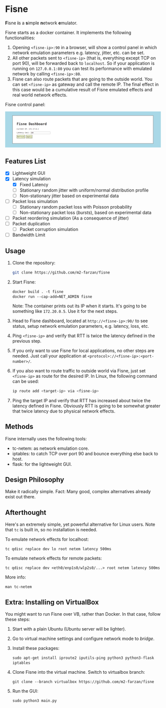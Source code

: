 # Fisne

**F**isne **i**s a **s**imple **n**etwork **e**mulator.

Fisne starts as a docker container. It implements the following functionalities:

1. Opening `<fisne-ip>:90` in a browser, will show a control panel in which network emulation parameters e.g. latency, jitter, etc. can be set.
2. All other packets sent to `<fisne-ip>` (that is, everything except TCP on port 90), will be forwarded back to `localhost`. So if your application is running on `127.0.0.1:80` you can test its performance with emulated network by calling `<fisne-ip>:80`.
3. Fisne can also route packets that are going to the outside world. You can set `<fisne-ip>` as gateway and call the remote IP. The final effect in this case would be a cumulative result of Fisne emulated effects and real world network effects.

Fisne control panel:

![Example Image](https://raw.githubusercontent.com/m2-farzan/fisne/main/preview.png)

## Features List

- [x] Lightweight GUI
- [x] Latency simulation
  - [x] Fixed Latency
  - [ ] Stationary random jitter with uniform/normal distribution profile
  - [ ] Non-stationary jitter based on experimental data
- [ ] Packet loss simulation
  - [ ] Stationary random packet loss with Poisson probability
  - [ ] Non-stationary packet loss (*bursts*), based on experimental data
- [ ] Packet reordering simulation (As a consequence of jitter)
- [ ] Packet duplication
  - [ ] Packet corruption simulation
- [ ] Bandwidth Limit

## Usage

1. Clone the repository:

   ```bash
   git clone https://github.com/m2-farzan/fisne
   ```

2. Start Fisne:

   ```
   docker build . -t fisne
   docker run --cap-add=NET_ADMIN fisne
   ```

   Note: The container prints out its IP when it starts. It's going to be something like `172.20.0.5`. Use it for the next steps.

3. Head to Fisne dashboard, located at `http://<fisne-ip>:90/` to see status, setup network emulation parameters, e.g. latency, loss, etc.

4. Ping `<fisne-ip>` and verify that RTT is twice the latency defined in the previous step.

5. If you only want to use Fisne for local applications, no other steps are needed. Just call your application at `<protocol>://<fisne-ip>:<port-number>/`.

6. If you also want to route traffic to outside world via Fisne, just set `<fisne-ip>` as route for the desired IP. In Linux, the following command can be used:

   ```bash
   ip route add <target-ip> via <fisne-ip>
   ```

7. Ping the target IP and verify that RTT has increased about twice the latency defined in Fisne. Obviously RTT is going to be somewhat greater that twice latency due to physical network effects.

## Methods

Fisne internally uses the following tools:

- tc-netem: as network emulation core.
- iptables: to catch TCP over port 90 and bounce everything else back to host.
- flask: for the lightweight GUI.

## Design Philosophy

Make it radically simple. Fact: Many good, complex alternatives already exist out there.

## Afterthought

Here's an extremely simple, yet powerful alternative for Linux users. Note that `tc` is built in, so no installation is needed.

To emulate network effects for localhost:

```
tc qdisc replace dev lo root netem latency 500ms
```

To emulate network effects for remote packets:

```
tc qdisc replace dev <eth0/enp1s0/wlp2s0/...> root netem latency 500ms
```

More info:

```
man tc-netem
```

## Extra: Installing on VirtualBox

You might want to run Fisne over VB, rather than Docker. In that case, follow these steps:

1. Start with a plain Ubuntu (Ubuntu server will be lighter).

2. Go to virtual machine settings and configure network mode to *bridge*.

3. Install these packages:

   ```
   sudo apt-get install iproute2 iputils-ping python3 python3-flask iptables
   ```

4. Clone Fisne into the virtual machine. Switch to virtualbox branch:

   ```
   git clone --branch virtualbox https://github.com/m2-farzan/fisne
   ```

5. Run the GUI:

   ```
   sudo python3 main.py
   ```

   